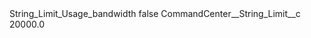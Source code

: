 <?xml version="1.0" encoding="UTF-8"?>
<CustomMetadata xmlns="http://soap.sforce.com/2006/04/metadata" xmlns:xsi="http://www.w3.org/2001/XMLSchema-instance" xmlns:xsd="http://www.w3.org/2001/XMLSchema">
    <label>String_Limit_Usage_bandwidth</label>
    <protected>false</protected>
    <values>
        <field>CommandCenter__String_Limit__c</field>
        <value xsi:type="xsd:double">20000.0</value>
    </values>
</CustomMetadata>
